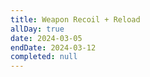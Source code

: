 ```yaml
---
title: Weapon Recoil + Reload
allDay: true
date: 2024-03-05
endDate: 2024-03-12
completed: null
---
```

